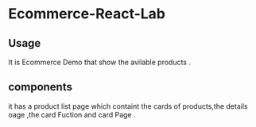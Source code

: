 # Ecommerce-React-Lab

## Usage
It is Ecommerce Demo that show the avilable products .

## components
it has a product list page which containt the cards of products,the details oage ,the card Fuction and card Page .
